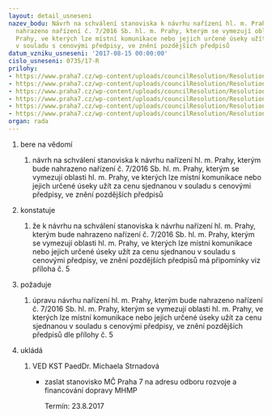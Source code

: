 ```yaml
---
layout: detail_usneseni
nazev_bodu: Návrh na schválení stanoviska k návrhu nařízení hl. m. Prahy, kterým bude
  nahrazeno nařízení č. 7/2016 Sb. hl. m. Prahy, kterým se vymezují oblasti hl. m.
  Prahy, ve kterých lze místní komunikace nebo jejich určené úseky užít za cenu sjednanou
  v souladu s cenovými předpisy, ve znění pozdějších předpisů
datum_vzniku_usneseni: '2017-08-15 00:00:00'
cislo_usneseni: 0735/17-R
prilohy:
- https://www.praha7.cz/wp-content/uploads/councilResolution/Resolutions/29105/export/duvodovazpravaverejna~235326.doc
- https://www.praha7.cz/wp-content/uploads/councilResolution/Resolutions/29105/export/dopisHMP~235325.pdf
- https://www.praha7.cz/wp-content/uploads/councilResolution/Resolutions/29105/export/DuvodovazpravaHMP~235324.pdf
- https://www.praha7.cz/wp-content/uploads/councilResolution/Resolutions/29105/export/navrhnarizeni~235323.pdf
- https://www.praha7.cz/wp-content/uploads/councilResolution/Resolutions/29105/export/prilohac5_pripominkymcp7_zps~235322.docx
- https://www.praha7.cz/wp-content/uploads/councilResolution/Resolutions/29105/export/export~295499.pdf
organ: rada
---
```

<ol id="urzList" class="urzList_view"><li id="" class="urzClass1"><span name="1">bere na vědomí</span><ol class="urzOlClass"><li style="text-align: left;" id="" class="urzClass2"><span><p>návrh na schválení stanoviska k návrhu nařízení hl. m. Prahy, kterým bude nahrazeno nařízení č. 7/2016 Sb. hl. m. Prahy, kterým se vymezují oblasti hl. m. Prahy, ve kterých lze místní komunikace nebo jejich určené úseky užít za cenu sjednanou v souladu s cenovými předpisy, ve znění pozdějších předpisů</p></span></li></ol></li><li id="" class="urzClass1"><span name="6">konstatuje</span><ol class="urzOlClass"><li style="text-align: left;" id="" class="urzClass2"><span><p>že k návrhu na schválení stanoviska k návrhu nařízení hl. m. Prahy, kterým bude nahrazeno nařízení č. 7/2016 Sb. hl. m. Prahy, kterým se vymezují oblasti hl. m. Prahy, ve kterých lze místní komunikace nebo jejich určené úseky užít za cenu sjednanou v souladu s cenovými předpisy, ve znění pozdějších předpisů má připomínky viz příloha č. 5<br></p></span></li></ol></li><li id="" class="urzClass1"><span name="62">požaduje</span><ol class="urzOlClass"><li style="text-align: left;" id="" class="urzClass2"><span><p>úpravu návrhu nařízení hl. m. Prahy, kterým bude nahrazeno nařízení č. 7/2016 Sb. hl. m. Prahy, kterým se vymezují oblasti hl. m. Prahy, ve kterých lze místní komunikace nebo jejich určené úseky užít za cenu sjednanou v souladu s cenovými předpisy, ve znění pozdějších předpisů dle přílohy č. 5</p></span></li></ol></li><li class="urzClass1" id="urzUkoly"><span name="1">ukládá</span><ol class="urzOlClass"><li class="urzClass2"><span><p>VED KST PaedDr. Michaela Strnadová</p></span><ul class="urzUlClass"><li class="urzClass3"><span><p>zaslat stanovisko MČ Praha 7 na adresu odboru rozvoje a financování dopravy MHMP</p></span><span class="urzUkolTermin">  Termín:&nbsp;23.8.2017</span></li></ul></li></ol></li></ol>